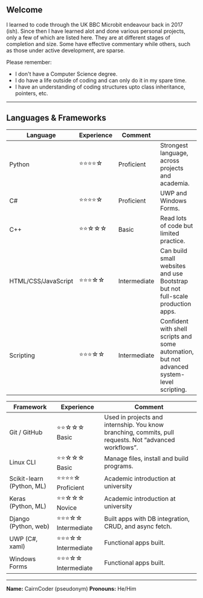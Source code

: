## Welcome

I learned to code through the UK BBC Microbit endeavour back in 2017 (ish). Since then I have learned alot and done various personal projects, only a few of which are listed here. They are at different stages of completion and size. Some have effective commentary while others, such as those under active development, are sparse.

Please remember:
- I don't have a Computer Science degree.
- I do have a life outside of coding and can only do it in my spare time.
- I have an understanding of coding structures upto class inheritance, pointers, etc.

---

## Languages & Frameworks

| Language | Experience | Comment | |
|---------------------|--|-------------------------|---------|
| Python              | ⭐⭐⭐⭐☆ | Proficient  | Strongest language, across projects and academia. |
| C#                  | ⭐⭐⭐⭐☆ | Proficient  | UWP and Windows Forms. |
| C++                 | ⭐⭐☆☆☆ | Basic         | Read lots of code but limited practice. |
| HTML/CSS/JavaScript | ⭐⭐⭐☆☆ | Intermediate | Can build small websites and use Bootstrap but not full-scale production apps. |
| Scripting           | ⭐⭐⭐☆☆ | Intermediate | Confident with shell scripts and some automation, but not advanced system-level scripting. |

| Framework | Experience | Comment |
|---------------------------|-------------------------|---------|
| Git / GitHub              | ⭐⭐☆☆☆ Basic         | Used in projects and internship. You know branching, commits, pull requests. Not “advanced workflows”. |
| Linux CLI                 | ⭐⭐☆☆☆ Basic         | Manage files, install and build programs. |
| Scikit-learn (Python, ML) | ⭐⭐⭐⭐☆ Proficient  | Academic introduction at university |
| Keras (Python, ML)        | ⭐⭐☆☆☆ Novice        | Academic introduction at university |
| Django (Python, web)      | ⭐⭐⭐☆☆ Intermediate | Built apps with DB integration, CRUD, and async fetch.
| UWP (C#, xaml)            | ⭐⭐⭐☆☆ Intermediate | Functional apps built. |
| Windows Forms             | ⭐⭐⭐☆☆ Intermediate | Functional apps built.|

---

**Name:** CairnCoder (pseudonym)
**Pronouns:** He/Him
